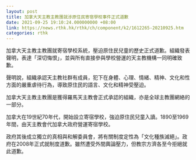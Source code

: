 ```yaml
---
layout: post
title: 加拿大天主教主教團就涉原住民寄宿學校事件正式道歉
date: 2021-09-25 19:10:24.000000000 +08:00
link: https://news.rthk.hk/rthk/ch/component/k2/1612265-20210925.htm
categories: rthk
---
```


加拿大天主教主教團就寄宿學校系統，壓迫原住民兒童的歷史正式道歉。組織發表聲明，表達「深切悔恨」，並與所有直接參與學校營運的天主教機構一同明確致歉。

聲明說，組織承認天主教社群有成員，犯下在身體、心理、情緒、精神、文化和性方面的嚴重虐待行為，導致原住民的語言、文化和精神受壓迫。

加拿大天主教主教團是獲得羅馬天主教會正式承認的組織，亦是全球主教團網絡的一部分。

加拿大在19世紀70年代，開始設立寄宿學校，強迫原住民兒童入讀。1890至1969年間，由天主教會代加拿大政府營運寄宿學校。

政府其後成立獨立的真相與和解委員會，將有關制度定性為「文化種族滅絕」。政府在2008年正式就制度道歉。雖然遭受外間輿論壓力，但教宗方濟各至今拒絕就此道歉。
